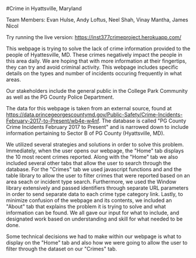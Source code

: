 #Crime in Hyattsville, Maryland

Team Members: Evan Hulse, Andy Loftus, Neel Shah, Vinay Mantha, James Nicol

Try running the live version: https://inst377crimeproject.herokuapp.com/

This webpage is trying to solve the lack of crime information provided to the people of Hyattesville, MD. 
These crimes negatively impact the people in this area daily. We are hoping that with more information at their fingertips, 
they can try and avoid criminal activity. This webpage includes specific details on the types and number of incidents 
occuring frequently in what areas.

Our stakeholders include the general public in the College Park Community as well as the PG County Police Department.

The data for this webpage is taken from an external source, found at https://data.princegeorgescountymd.gov/Public-Safety/Crime-Incidents-February-2017-to-Present/wb4e-w4nf. The database is called "PG County Crime Incidents February 2017 to Present" and is narrowed down to include information pertaining to Sector B of PG County (Hyattsville, MD).

We utilized several strategies and solutions in order to solve this problem. Immediately, when the user opens our webpage, the "Home" tab displays the 10 most recent crimes reported. Along with the "Home" tab we also included several other tabs that allow the user to search through the database. For the "Crimes" tab we used javascript functions and and the table library to allow the user to filter crimes that were reported based on an area seach or incident type search. Furthermore, we used the Window library extensively and passed identifiers through separate URL parameters in order to send separate data to each crime type category link. Lastly, to minimize confusion of the webpage and its contents, we included an "About" tab that explains the problem it is trying to solve and what information can be found. We all gave our input for what to include, and designated work based on understanding and skill for what needed to be done.

Some technical decisions we had to make within our webpage is what to display on the "Home" tab and also how we were going to allow the user to filter through the dataset on our "Crimes" tab.


